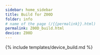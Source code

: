 ```yaml
---
sidebar: home_sidebar
title: Build for Z00D
folder: info
# name of the page (/{{permalink}}.html)
permalink: Z00D_build.html
device: Z00D
---
```

{% include templates/device_build.md %}
